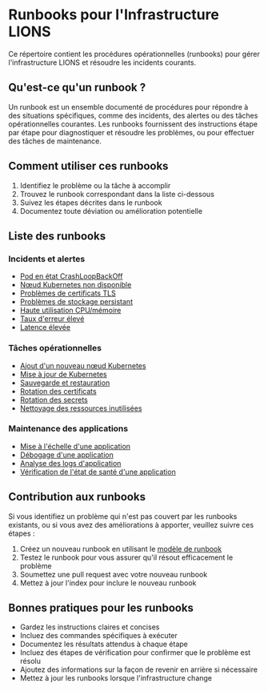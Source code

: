 # Runbooks pour l'Infrastructure LIONS

Ce répertoire contient les procédures opérationnelles (runbooks) pour gérer l'infrastructure LIONS et résoudre les incidents courants.

## Qu'est-ce qu'un runbook ?

Un runbook est un ensemble documenté de procédures pour répondre à des situations spécifiques, comme des incidents, des alertes ou des tâches opérationnelles courantes. Les runbooks fournissent des instructions étape par étape pour diagnostiquer et résoudre les problèmes, ou pour effectuer des tâches de maintenance.

## Comment utiliser ces runbooks

1. Identifiez le problème ou la tâche à accomplir
2. Trouvez le runbook correspondant dans la liste ci-dessous
3. Suivez les étapes décrites dans le runbook
4. Documentez toute déviation ou amélioration potentielle

## Liste des runbooks

### Incidents et alertes

- [Pod en état CrashLoopBackOff](pod-crashloopbackoff.md)
- [Nœud Kubernetes non disponible](node-unavailable.md)
- [Problèmes de certificats TLS](tls-certificate-issues.md)
- [Problèmes de stockage persistant](persistent-storage-issues.md)
- [Haute utilisation CPU/mémoire](high-resource-usage.md)
- [Taux d'erreur élevé](high-error-rate.md)
- [Latence élevée](high-latency.md)

### Tâches opérationnelles

- [Ajout d'un nouveau nœud Kubernetes](add-kubernetes-node.md)
- [Mise à jour de Kubernetes](upgrade-kubernetes.md)
- [Sauvegarde et restauration](backup-restore.md)
- [Rotation des certificats](certificate-rotation.md)
- [Rotation des secrets](secret-rotation.md)
- [Nettoyage des ressources inutilisées](cleanup-unused-resources.md)

### Maintenance des applications

- [Mise à l'échelle d'une application](scale-application.md)
- [Débogage d'une application](debug-application.md)
- [Analyse des logs d'application](analyze-application-logs.md)
- [Vérification de l'état de santé d'une application](check-application-health.md)

## Contribution aux runbooks

Si vous identifiez un problème qui n'est pas couvert par les runbooks existants, ou si vous avez des améliorations à apporter, veuillez suivre ces étapes :

1. Créez un nouveau runbook en utilisant le [modèle de runbook](template.md)
2. Testez le runbook pour vous assurer qu'il résout efficacement le problème
3. Soumettez une pull request avec votre nouveau runbook
4. Mettez à jour l'index pour inclure le nouveau runbook

## Bonnes pratiques pour les runbooks

- Gardez les instructions claires et concises
- Incluez des commandes spécifiques à exécuter
- Documentez les résultats attendus à chaque étape
- Incluez des étapes de vérification pour confirmer que le problème est résolu
- Ajoutez des informations sur la façon de revenir en arrière si nécessaire
- Mettez à jour les runbooks lorsque l'infrastructure change